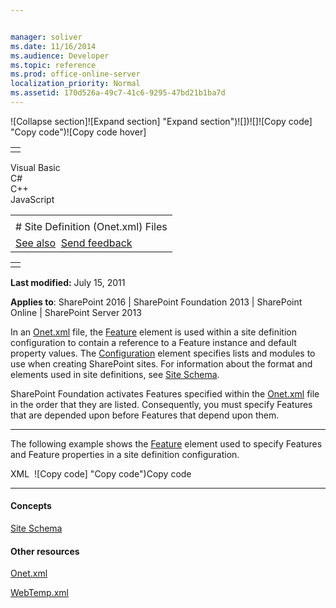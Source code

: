 ```yaml
---


manager: soliver
ms.date: 11/16/2014
ms.audience: Developer
ms.topic: reference
ms.prod: office-online-server
localization_priority: Normal
ms.assetid: 170d526a-49c7-41c6-9295-47bd21b1ba7d
---
```


![Collapse
section]![Expand
section] "Expand section")![]()![])![]![]()![Copy
code] "Copy code")![Copy code
hover]
<table>
<tbody>
<tr class="odd">
<td align="left"></td>
</tr>
</tbody>
</table>

Visual Basic  
C\#  
C++  
JavaScript  

<table>
<tbody>
<tr class="odd">
<td align="left"><span id="runningHeaderText"></span></td>
</tr>
<tr class="even">
<td align="left"># Site Definition (Onet.xml) Files</td>
</tr>
<tr class="odd">
<td align="left"><a href="#seeAlsoToggle">See also</a>  <span id="headfeedbackarea" class="feedbackhead"><a href="javascript:SubmitFeedback(&#39;docthis@Microsoft.com&#39;,&#39;&#39;,&#39;&#39;,&#39;&#39;,&#39;1.0.18082.1225&#39;,&#39;%0\dThank%20you%20for%20your%20feedback.%20The%20developer%20writing%20teams%20use%20your%20feedback%20to%20improve%20documentation.%20While%20we%20are%20reviewing%20your%20feedback,%20we%20may%20send%20you%20e-mail%20to%20ask%20for%20clarification%20or%20feedback%20on%20a%20solution.%20We%20do%20not%20use%20your%20e-mail%20address%20for%20any%20other%20purpose%20and%20we%20delete%20it%20after%20we%20finish%20our%20review.%0\AFor%20further%20information%20about%20the%20privacy%20policies%20of%20Microsoft,%20please%20see%20http://privacy.microsoft.com/en-us/default.aspx.%0\A%0\d&#39;,&#39;Customer%20feedback&#39;);">Send feedback</a></span></td>
</tr>
</tbody>
</table>

<table>
<colgroup>
<col width="100%" />
</colgroup>
<tbody>
<tr class="odd">
<td align="left"></td>
</tr>
</tbody>
</table>

**Last modified:** July 15, 2011

**Applies to**: SharePoint 2016 | SharePoint Foundation 2013 |
SharePoint Online | SharePoint Server 2013

In an
[Onet.xml](http://msdn.microsoft.com/library/b99d6657-d9ae-4135-a43c-c58cdfcdc6c1(Office.15).aspx)
file, the [Feature](feature-element-site.md) element is
used within a site definition configuration to contain a reference to a
Feature instance and default property values. The
[Configuration](configuration-element-site.md) element
specifies lists and modules to use when creating SharePoint sites. For
information about the format and elements used in site definitions, see
[Site
Schema](site-schema.md)</span>.

SharePoint Foundation activates Features specified within the
[Onet.xml](http://msdn.microsoft.com/library/b99d6657-d9ae-4135-a43c-c58cdfcdc6c1(Office.15).aspx)
file in the order that they are listed. Consequently, you must specify
Features that are depended upon before Features that depend upon them.


--------------------------------------------------------------------------------------------------------------------------------------------------------------------------------------------

The following example shows the
[Feature](feature-element-site.md) element used to
specify Features and Feature properties in a site definition
configuration.

<span codelanguage="xmlLang"></span>
XML 
<span class="copyCode" onclick="CopyCode(this)"
onkeypress="CopyCode_CheckKey(this, event)"
onmouseover="ChangeCopyCodeIcon(this)"
onmouseout="ChangeCopyCodeIcon(this)" tabindex="0">![Copy
code] "Copy code")Copy code</span>
    <Configuration ID="0" Name="Publishing"> 
       <Lists>
          <List Title="Web Part Gallery" Type="113" Url="_catalogs/wp" 
             RootWebOnly="True" />
       </Lists>
       <SiteFeatures>
          <Feature ID="AEBC918D-B20F-4a11-A1DB-9ED84D79C87E"/>
       </SiteFeatures>
       <WebFeatures>
          <Feature ID="22A9EF51-737B-4ff2-9346-694633FE4416">
             <Properties xmlns="http://schemas.microsoft.com/sharepoint/">
                <Property Key="ChromeMasterUrl" Value=""/>
                <Property Key="WelcomePagePageLayoutUrl" Value=""/>
                <Property Key="WelcomePageUrl" Value=""/>
             </Properties>
          </Feature>
          <Feature ID="23BCB938-F4B5-42a4-8050-F8CB92EF4078">
             <Properties xmlns="http://schemas.microsoft.com/sharepoint/">
                <Property Key="CopyLayouts" Value="true"/>
             </Properties>
          </Feature>
       </WebFeatures>    
       <Modules></Modules>
    </Configuration>


-------------------------------------------------------------------------------------------------------------------------------------------------------------------------------------------

#### Concepts

[Site
Schema](site-schema.md)</span>

#### Other resources

[Onet.xml](http://msdn.microsoft.com/library/b99d6657-d9ae-4135-a43c-c58cdfcdc6c1(Office.15).aspx)

[WebTemp.xml](http://msdn.microsoft.com/library/199bbb65-d12f-475d-b157-31a1bffe84c8(Office.15).aspx)








